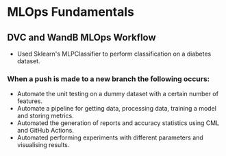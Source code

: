 # MLOps Fundamentals
## DVC and WandB MLOps Workflow
- Used Sklearn's MLPClassifier to perform classification on a diabetes dataset.

### When a push is made to a new branch the following occurs:
- Automate the unit testing on a dummy dataset with a certain number of features.
- Automate a pipeline for getting data, processing data, training a model and storing metrics.
- Automated the generation of reports and accuracy statistics using CML and GitHub Actions.
- Automated performing experiments with different parameters and visualising results.
